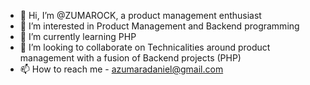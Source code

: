 - 👋 Hi, I’m @ZUMAROCK, a product management enthusiast
- 👀 I’m interested in Product Management and Backend programming
- 🌱 I’m currently learning PHP
- 💞️ I’m looking to collaborate on Technicalities around product management with a fusion of Backend projects (PHP)
- 📫 How to reach me - azumaradaniel@gmail.com

<!---
ZUMAROCK/ZUMAROCK is a ✨ special ✨ repository because its `README.md` (this file) appears on your GitHub profile.
You can click the Preview link to take a look at your changes.
--->
